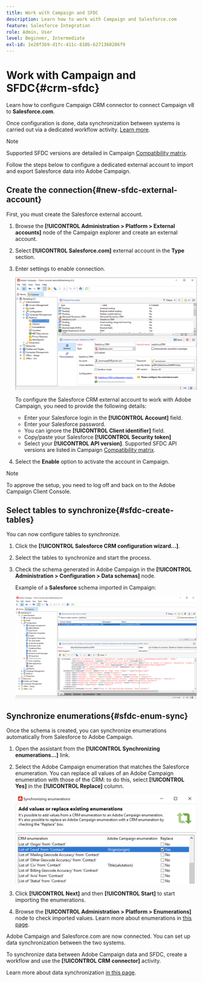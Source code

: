 ```yaml
---
title: Work with Campaign and SFDC
description: Learn how to work with Campaign and Salesforce.com
feature: Salesforce Integration
role: Admin, User
level: Beginner, Intermediate
exl-id: 1e20f3b9-d1fc-411c-810b-6271360286f9
---
```

# Work with Campaign and SFDC{#crm-sfdc}

Learn how to configure Campaign CRM connector to connect Campaign v8 to **Salesforce.com**.

Once configuration is done, data synchronization between systems is carried out via a dedicated workflow activity. [Learn more](crm-data-sync.md).

>[!NOTE]
>
>Supported SFDC versions are detailed in Campaign [Compatibility matrix](../start/compatibility-matrix.md).

Follow the steps below to configure a dedicated external account to import and export Salesforce data into Adobe Campaign. 

## Create the connection{#new-sfdc-external-account}

First, you must create the Salesforce external account.

1. Browse the **[!UICONTROL Administration > Platform > External accounts]** node of the Campaign explorer and create an external account.
1. Select **[!UICONTROL Salesforce.com]** external account in the **Type** section.
1. Enter settings to enable connection.
    
    ![](assets/sfdc-external-account.png)

    To configure the Salesforce CRM external account to work with Adobe Campaign, you need to provide the following details:

    * Enter your Salesforce login in the **[!UICONTROL Account]** field.
    * Enter your Salesforce password.
    * You can ignore the **[!UICONTROL Client identifier]** field.
    * Copy/paste your Salesforce **[!UICONTROL Security token]**
    * Select your **[!UICONTROL API version]**. Supported SFDC API versions are listed in Campaign [Compatibility matrix](../start/compatibility-matrix.md).

1. Select the **Enable** option to activate the account in Campaign.

>[!NOTE]
>
>To approve the setup, you need to log off and back on to the Adobe Campaign Client Console.

## Select tables to synchronize{#sfdc-create-tables}

You can now configure tables to synchronize.

1. Click the **[!UICONTROL Salesforce CRM configuration wizard...]**.
1. Select the tables to synchronize and start the process.
1. Check the schema generated in Adobe Campaign in the **[!UICONTROL Administration > Configuration > Data schemas]** node.

   Example of a **Salesforce** schema imported in Campaign:

   ![](assets/sfdc-schemas.png)

## Synchronize enumerations{#sfdc-enum-sync}

Once the schema is created, you can synchronize enumerations automatically from Salesforce to Adobe Campaign.

1. Open the assistant from the  **[!UICONTROL Synchronizing enumerations...]** link. 
1. Select the Adobe Campaign enumeration that matches the Salesforce enumeration. 
    You can replace all values of an Adobe Campaign enumeration with those of the CRM: to do this, select **[!UICONTROL Yes]** in the **[!UICONTROL Replace]** column.

   ![](assets/sfdc-enum.png)

1. Click **[!UICONTROL Next]** and then **[!UICONTROL Start]** to start importing the enumerations.

1. Browse the **[!UICONTROL Administration > Platform > Enumerations]** node to check imported values. Learn more about enumerations in [this page](../config/ui-settings.md#enumerations).

Adobe Campaign and Salesforce.com are now connected. You can set up data synchronization between the two systems. 

To synchronize data between Adobe Campaign data and SFDC, create a workflow and use the **[!UICONTROL CRM connector]** activity.

Learn more about data synchronization [in this page](crm-data-sync.md).
